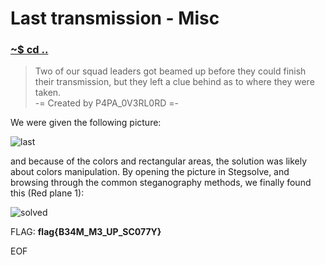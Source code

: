 # Last transmission - Misc

### [~$ cd ..](../)

>Two of our squad leaders got beamed up before they could finish their transmission, but they left a clue behind as to where they were taken.  
>-= Created by P4PA_0V3RL0RD =-

We were given the following picture:

![last](last.png)

and because of the colors and rectangular areas, the solution was likely about colors manipulation. By opening the picture in Stegsolve, and browsing through the common steganography methods, we finally found this (Red plane 1):

![solved](solved.bmp)

FLAG: **flag{B34M_M3_UP_SC077Y}**

EOF
